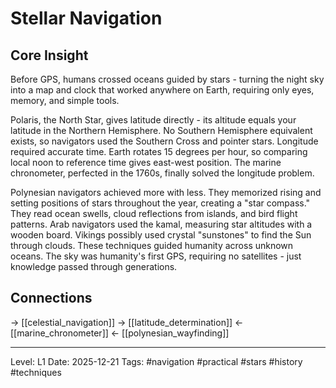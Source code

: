 # Stellar Navigation

## Core Insight
Before GPS, humans crossed oceans guided by stars - turning the night sky into a map and clock that worked anywhere on Earth, requiring only eyes, memory, and simple tools.

Polaris, the North Star, gives latitude directly - its altitude equals your latitude in the Northern Hemisphere. No Southern Hemisphere equivalent exists, so navigators used the Southern Cross and pointer stars. Longitude required accurate time. Earth rotates 15 degrees per hour, so comparing local noon to reference time gives east-west position. The marine chronometer, perfected in the 1760s, finally solved the longitude problem.

Polynesian navigators achieved more with less. They memorized rising and setting positions of stars throughout the year, creating a "star compass." They read ocean swells, cloud reflections from islands, and bird flight patterns. Arab navigators used the kamal, measuring star altitudes with a wooden board. Vikings possibly used crystal "sunstones" to find the Sun through clouds. These techniques guided humanity across unknown oceans. The sky was humanity's first GPS, requiring no satellites - just knowledge passed through generations.

## Connections
→ [[celestial_navigation]]
→ [[latitude_determination]]
← [[marine_chronometer]]
← [[polynesian_wayfinding]]

---
Level: L1
Date: 2025-12-21
Tags: #navigation #practical #stars #history #techniques